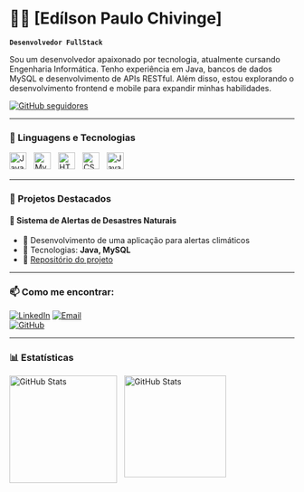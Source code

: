 # 👨‍💻 [Edílson Paulo Chivinge]

**`Desenvolvedor FullStack`**

Sou um desenvolvedor apaixonado por tecnologia, atualmente cursando Engenharia Informática. Tenho experiência em Java, bancos de dados MySQL e desenvolvimento de APIs RESTful. Além disso, estou explorando o desenvolvimento frontend e mobile para expandir minhas habilidades.

<p align="left">
    <a href="https://github.com/seu-usuario">
        <img 
            alt="GitHub seguidores" 
            title="Me siga no GitHub" 
            src="https://custom-icon-badges.demolab.com/github/followers/Edilson1233?color=236ad3&labelColor=1155ba&style=for-the-badge&logo=github&label=Seguidores&logoColor=white"
        />
    </a>
</p>

---

### 🚀 Linguagens e Tecnologias

<img 
    align="left" 
    alt="Java"
    title="Java" 
    width="30px" 
    style="padding-right: 10px;" 
    src="https://cdn.jsdelivr.net/gh/devicons/devicon@latest/icons/java/java-original.svg" 
/>
<img 
    align="left" 
    alt="MySQL" 
    title="MySQL"
    width="30px" 
    style="padding-right: 10px;" 
    src="https://cdn.jsdelivr.net/gh/devicons/devicon@latest/icons/mysql/mysql-original.svg" 
/>
<img 
    align="left" 
    alt="HTML" 
    title="HTML"
    width="30px" 
    style="padding-right: 10px;" 
    src="https://cdn.jsdelivr.net/gh/devicons/devicon@latest/icons/html5/html5-original.svg" 
/>
<img 
    align="left" 
    alt="CSS" 
    title="CSS"
    width="30px" 
    style="padding-right: 10px;" 
    src="https://cdn.jsdelivr.net/gh/devicons/devicon@latest/icons/css3/css3-original.svg" 
/>
<img 
    align="left" 
    alt="JavaScript" 
    title="JavaScript"
    width="30px" 
    style="padding-right: 10px;" 
    src="https://cdn.jsdelivr.net/gh/devicons/devicon@latest/icons/javascript/javascript-original.svg" 
/>

<br/>
<br/>

---

### 📌 Projetos Destacados

#### 📢 Sistema de Alertas de Desastres Naturais
- 🚀 Desenvolvimento de uma aplicação para alertas climáticos
- 🔧 Tecnologias: **Java, MySQL**
- 🔗 [Repositório do projeto](#)

---

### 📫 Como me encontrar:

[![LinkedIn](https://img.shields.io/badge/LinkedIn-Perfil-blue?logo=linkedin)](https://linkedin.com/in/edilson-chivinge-b5714b28b)
[![Email](https://img.shields.io/badge/Email-seuemail%40gmail.com-red?logo=gmail)](mailto:edilsonchivinge499@gmail.com)  
[![GitHub](https://img.shields.io/badge/GitHub-Perfil-black?logo=github)](https://github.com/Edilson1233)

---

### 📊 Estatísticas

<p>
  <img 
    align="left"
    alt="GitHub Stats" 
    height="190" 
    style="padding-right: 10px;" 
    src="https://github-readme-stats.vercel.app/api?username=Edilson1233&show_icons=true&theme=tokyonight&include_all_commits=true&locale=pt-br" 
  />
  
  <img 
    align="left"  
    alt="GitHub Stats" 
    height="180" 
    src="https://github-readme-stats.vercel.app/api/top-langs/?username=Edilson1233&theme=tokyonight&layout=compact&custom_title=Tecnologias&langs_count=9" 
  />
  
</p>


